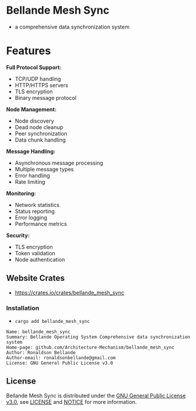 # Bellande Mesh Sync

- a comprehensive data synchronization system

# Features
**Full Protocol Support:**
- TCP/UDP handling
- HTTP/HTTPS servers
- TLS encryption
- Binary message protocol

**Node Management:**
- Node discovery
- Dead node cleanup
- Peer synchronization
- Data chunk handling

**Message Handling:**
- Asynchronous message processing
- Multiple message types
- Error handling
- Rate limiting

**Monitoring:**
- Network statistics
- Status reporting
- Error logging
- Performance metrics

**Security:**
- TLS encryption
- Token validation
- Node authentication

## Website Crates
- https://crates.io/crates/bellande_mesh_sync

### Installation
- `cargo add bellande_mesh_sync`

```
Name: bellande_mesh_sync
Summary: Bellande Operating System Comprehensive data synchronization system
Home-page: github.com/Architecture-Mechanism/bellande_mesh_sync
Author: Ronaldson Bellande
Author-email: ronaldsonbellande@gmail.com
License: GNU General Public License v3.0
```

## License
Bellande Mesh Sync is distributed under the [GNU General Public License v3.0](https://www.gnu.org/licenses/gpl-3.0.en.html), see [LICENSE](https://github.com/Architecture-Mechanism/bellande_mesh_sync/blob/main/LICENSE) and [NOTICE](https://github.com/Architecture-Mechanism/bellande_mesh_sync/blob/main/LICENSE) for more information.
